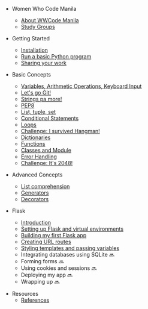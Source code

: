 - Women Who Code Manila
    - [About WWCode Manila](wwcodemanila/about.md)
    - [Study Groups](wwcodemanila/study_groups.md)

- Getting Started
    - [Installation](getting_started/installation_guide.md)
    - [Run a basic Python program](getting_started/warm_up.md)
    - [Sharing your work](getting_started/exercise_upload_step.md)
  
- Basic Concepts
    - [Variables, Arithmetic Operations, Keyboard Input](basic_concepts/variables.md)
    - [Let's go Git!](git/README.md)
    - [Strings pa more!](basic_concepts/strings.md)
    - [PEP8](basic_concepts/pep8.md)
    - [List, tuple, set](basic_concepts/lists.md)
    - [Conditional Statements](basic_concepts/conditional_statements.md)
    - [Loops](basic_concepts/loops.md)
    - [Challenge: I survived Hangman!](basic_concepts/exercises/hangman/README.md)
    - [Dictionaries](basic_concepts/dictionaries.md)
    - [Functions](basic_concepts/functions.md)
    - [Classes and Module](http://introtopython.org/classes.html)
    - [Error Handling](basic_concepts/error_handling.md)
    - [Challenge: It's 2048!](basic_concepts/exercises/2048/README.md)

- Advanced Concepts
    - [List comprehension](https://hackernoon.com/list-comprehension-in-python-8895a785550b)
    - [Generators](https://anandology.com/python-practice-book/iterators.html)
    - [Decorators](http://simeonfranklin.com/blog/2012/jul/1/python-decorators-in-12-steps/)

- Flask
    - [Introduction](flask/discussions/01_introduction.md)
    - [Setting up Flask and virtual environments](flask/discussions/02_setup.md)
    - [Building my first Flask app](flask/discussions/03_my_first_flask_app.md)
    - [Creating URL routes](flask/discussions/04_url_routes.md)
    - [Styling templates and passing variables](flask/discussions/05_templates_and_variables.md)
    - Integrating databases using SQLite :soon:
    - Forming forms :soon: 
    - Using cookies and sessions :soon:
    - Deploying my app :soon:
    - Wrapping up :soon:

<!-- - Ren'Py
    - [Introduction](ren'py/introduction.md)
    - [Installation and setting up](ren'py/installation.md)
    - [Creating a new game](ren'py/create-new-game.md)
    - [Aling Nena VN](ren'py/aling-nena-vn.md)
    - [Tutorial Part 1](ren'py/scene1.md)
    - [Tutorial Part 2](ren'py/scene2.md)
    - [Tutorial Part 3](ren'py/scene3.md)
    - [Tutorial Part 4](ren'py/scene4.md)
    - [Tutorial Part 5 - Ending](ren'py/scene567.md)
    - [More topics :soon:](ren'py/more.md) -->
    
- Resources
    - [References](resources/references.md)
